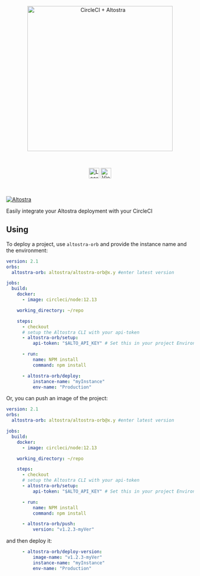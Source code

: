 <p align="center">
  <img src="http://media.altostra.com/altostra-circleci-orb.png" alt="CircleCI + Altostra" width="390">
</p>
<br/>

<p align="center">
  <a href="https://altostra.com/blog/circle-ci-cd-altostra"><img alt="Learn More" src="https://media.altostra.com/buttons/learn-more.png" height="28" /></a>
  <a href="https://docs.altostra.com/"><img alt="View Docs" src="https://media.altostra.com/buttons/view-docs.png" height="28" /></a>
</p>
<br/>


[![Altostra](https://circleci.com/gh/altostra/altostra-orb.svg?style=svg)](https://app.circleci.com/pipelines/github/altostra/altostra-orb)

Easily integrate your Altostra deployment with your CircleCI

## Using

To deploy a project, use `altostra-orb` and provide the instance name and the environment:

```yaml
version: 2.1
orbs:
  altostra-orb: altostra/altostra-orb@x.y #enter latest version

jobs:
  build:
    docker:
      - image: circleci/node:12.13

    working_directory: ~/repo

    steps:
      - checkout
      # setup the Altostra CLI with your api-token
      - altostra-orb/setup:
          api-token: "$ALTO_API_KEY" # Set this in your project Environment variables

      - run:
          name: NPM install
          command: npm install

      - altostra-orb/deploy:
          instance-name: "myInstance"
          env-name: "Production"
```

Or, you can push an image of the project:

```yaml
version: 2.1
orbs:
  altostra-orb: altostra/altostra-orb@x.y #enter latest version

jobs:
  build:
    docker:
      - image: circleci/node:12.13

    working_directory: ~/repo

    steps:
      - checkout
      # setup the Altostra CLI with your api-token
      - altostra-orb/setup:
          api-token: "$ALTO_API_KEY" # Set this in your project Environment variables

      - run:
          name: NPM install
          command: npm install

      - altostra-orb/push:
          version: "v1.2.3-myVer"
```

and then deploy it:

```yaml
      - altostra-orb/deploy-version:
          image-name: "v1.2.3-myVer"
          instance-name: "myInstance"
          env-name: "Production"
```
